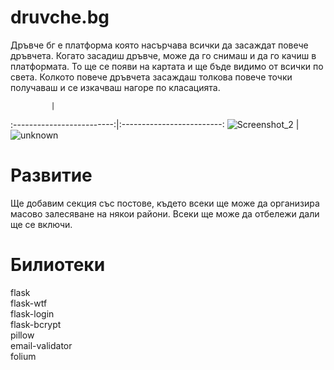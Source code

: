 
# druvche.bg
Дръвче бг е платформа която насърчава всички да засаждат повече дръвчета. Когато засадиш дръвче, може да го снимаш и да го качиш в платформата. То ще се появи на картата и ще бъде видимо от всички по света. Колкото повече дръвчета засаждаш толкова повече точки получаваш и се изкачваш нагоре по класацията.

             |  
:-------------------------:|:-------------------------:
![Screenshot_2](https://user-images.githubusercontent.com/54147006/111058376-43f92500-849f-11eb-8108-b7ade084c55d.png)  |  ![unknown](https://user-images.githubusercontent.com/54147006/111058390-6e4ae280-849f-11eb-87bc-9afc39a435b0.png)

# Развитие
Ще добавим секция със постове, където всеки ще може да организира масово залесяване на някои райони. Всеки ще може да отбележи дали ще се включи.


# Билиотеки
  flask </br>
  flask-wtf </br>
  flask-login </br>
  flask-bcrypt </br>
  pillow </br>
  email-validator </br>
  folium</br>

